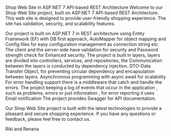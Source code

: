 Shop Web Site in ASP.NET 7 API-based REST Architecture
Welcome to our Shop Web Site project, built on ASP.NET 7 API-based REST Architecture. 
This web site is designed to provide user-friendly shopping experience. The site has validation, security, and scalability features. 

Our project is built on  ASP.NET 7  in REST architecture using Entity Framework (EF) with DB first approach,
AutoMapper for object mapping and Config files for easy configuration management as connection string etc. 
The client and the server-side have validation for security and Password strength check for Enhanced security.
The project is built in layers, layers are divided into controllers, services, and repositories, 
the Communication between the layers is conducted by dependency injection.
DTO-Data Transfer Object, for preventing circular dependency and encapsulation between layers.
Asynchronous programming with async await for scalability
For error handling support there is a middleware that catch and handle the errors.
The project keeping a log of events that occur in  the application , such as problems, errors or just information ,
for error reporting it uses Email notification
The project provides Swagger for API documentation.

Our Shop Web Site project is built with the latest technologies to provide a pleasant and secure shopping experience.
If you have any questions or feedback, please feel free to contact us.

Riki and Renana
